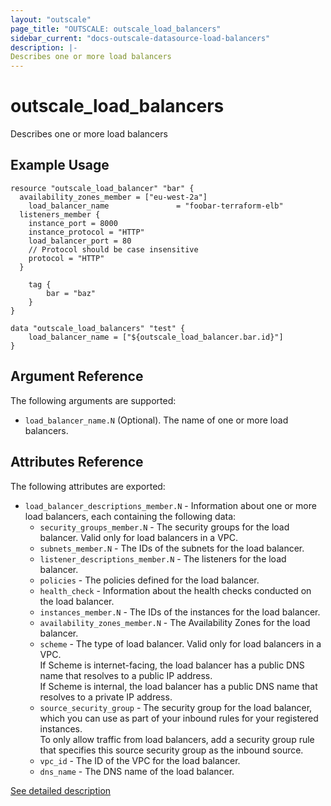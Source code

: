```yaml
---
layout: "outscale"
page_title: "OUTSCALE: outscale_load_balancers"
sidebar_current: "docs-outscale-datasource-load-balancers"
description: |-
Describes one or more load balancers
---
```


# outscale_load_balancers

Describes one or more load balancers

## Example Usage

```hcl
resource "outscale_load_balancer" "bar" {
  availability_zones_member = ["eu-west-2a"]
	load_balancer_name               = "foobar-terraform-elb"
  listeners_member {
    instance_port = 8000
    instance_protocol = "HTTP"
    load_balancer_port = 80
    // Protocol should be case insensitive
    protocol = "HTTP"
  }

	tag {
		bar = "baz"
	}
}

data "outscale_load_balancers" "test" {
	load_balancer_name = ["${outscale_load_balancer.bar.id}"]
}
```

## Argument Reference

The following arguments are supported:

* `load_balancer_name.N` (Optional). The name of one or more load balancers.

## Attributes Reference

The following attributes are exported:
* `load_balancer_descriptions_member.N` - Information about one or more load balancers, each containing the following data:
  - `security_groups_member.N` - The security groups for the load balancer. Valid only for load balancers in a VPC.
  - `subnets_member.N` - The IDs of the subnets for the load balancer.
  - `listener_descriptions_member.N` - The listeners for the load balancer. 
  - `policies` - The policies defined for the load balancer.
  - `health_check` - Information about the health checks conducted on the load balancer.
  - `instances_member.N` - The IDs of the instances for the load balancer.
  - `availability_zones_member.N` - The Availability Zones for the load balancer.
  - `scheme` - The type of load balancer. Valid only for load balancers in a VPC.\
If Scheme is internet-facing, the load balancer has a public DNS name that resolves to a public IP address.\
If Scheme is internal, the load balancer has a public DNS name that resolves to a private IP address.
  - `source_security_group` - The security group for the load balancer, which you can use as part of your inbound rules for your registered instances.\
To only allow traffic from load balancers, add a security group rule that specifies this source security group as the inbound source.
  - `vpc_id` - The ID of the VPC for the load balancer.
  - `dns_name` - The DNS name of the load balancer.

[See detailed description](http://docs.outscale.com/api_lbu/operations/Action_DescribeLoadBalancers_get.html#_api_lbu-action_describeloadbalancers_get)